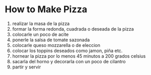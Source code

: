 How to Make Pizza 
===
1. realizar la masa de la pizza
2. formar la forma redonda, cuadrada o deseada de la pizza
3. colocarle un poco de acite
4. ponerle la salsa de tomate sazonada
5. colocarle queso mozzarella o de eleccion
6. colocar los toppins deseados como jamon, piña etc.
7. hornear la pizza por lo menos 45 minutos a 200 grados celsius
8. sacarla del horno y decorarla con un poco de cilantro
9. partir y servir 
